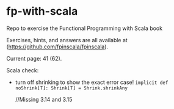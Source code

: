 # fp-with-scala
Repo to exercise the Functional Programming with Scala book 

Exercises, hints, and answers are all available at (https://github.com/fpinscala/fpinscala).

Current page: 41 (62). 


Scala check:
- turn off shrinking to show the exact error case!
  `implicit def noShrink[T]: Shrink[T] = Shrink.shrinkAny`
  
  //Missing 3.14 and 3.15
